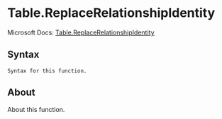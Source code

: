 ---
---

# Table.ReplaceRelationshipIdentity

Microsoft Docs: [Table.ReplaceRelationshipIdentity](https://docs.microsoft.com/en-us/powerquery-m/table-replacerelationshipidentity)

## Syntax

```powerquery-m
Syntax for this function.
```

## About

About this function.

